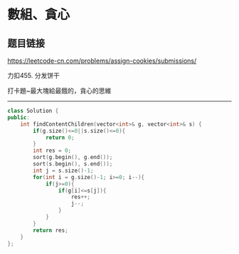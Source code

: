 # 數組、貪心

## 题目链接

https://leetcode-cn.com/problems/assign-cookies/submissions/

力扣455. 分发饼干

打卡題~最大塊給最餓的，貪心的思維    
    
---------------------------------------

```cpp
class Solution {
public:
    int findContentChildren(vector<int>& g, vector<int>& s) {
        if(g.size()<=0||s.size()<=0){
            return 0;
        }
        int res = 0;
        sort(g.begin(), g.end());
        sort(s.begin(), s.end());
        int j = s.size()-1;
        for(int i = g.size()-1; i>=0; i--){
            if(j>=0){
                if(g[i]<=s[j]){
                    res++;
                    j--;
                }
            }
        }
        return res;
    }
};
```
